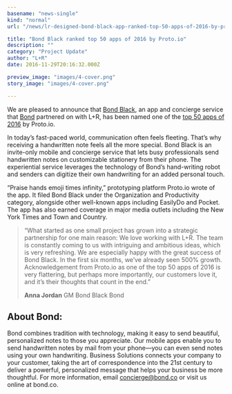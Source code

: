 ```yaml
---
basename: "news-single"
kind: "normal"
url: "/news/lr-designed-bond-black-app-ranked-top-50-apps-of-2016-by-proto-io.html"

title: "Bond Black ranked top 50 apps of 2016 by Proto.io"
description: ""
category: "Project Update"
author: "L+R"
date: 2016-11-29T20:16:32.000Z

preview_image: "images/4-cover.png"
story_image: "images/4-cover.png"

---
```


We are pleased to announce that [Bond Black](https://www.bondblack.com/), an app and concierge service that [Bond](http://www.bond.co/) partnered on with L+R, has been named one of the [top 50 apps of 2016](http://blog.proto.io/top-50-mobile-apps-2016/) by Proto.io.

In today’s fast-paced world, communication often feels fleeting. That’s why receiving a handwritten note feels all the more special. Bond Black is an invite-only mobile and concierge service that lets busy professionals send handwritten notes on customizable stationery from their phone. The experiential service leverages the technology of Bond’s hand-writing robot and senders can digitize their own handwriting for an added personal touch.

“Praise hands emoji times infinity,” prototyping platform Proto.io wrote of the app. It filed Bond Black under the Organization and Productivity category, alongside other well-known apps including EasilyDo and Pocket. The app has also earned coverage in major media outlets including the New York Times and Town and Country.

> “What started as one small project has grown into a strategic partnership for one main reason: We love working with L+R. The team is constantly coming to us with intriguing and ambitious ideas, which is very refreshing. We are especially happy with the great success of Bond Black. In the first six months, we’ve already seen 500% growth. Acknowledgement from Proto.io as one of the top 50 apps of 2016 is very flattering, but perhaps more importantly, our customers love it, and it’s their thoughts that count in the end.”
>
> **Anna Jordan**
> GM Bond Black
> Bond

## About Bond:

Bond combines tradition with technology, making it easy to send beautiful, personalized notes to those you appreciate. Our mobile apps enable you to send handwritten notes by mail from your phone—you can even send notes using your own handwriting. Business Solutions connects your company to your customer, taking the art of correspondence into the 21st century to deliver a powerful, personalized message that helps your business be more thoughtful. For more information, email concierge@bond.co or visit us online at bond.co.
